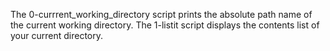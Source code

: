 The 0-currrent_working_directory script prints the absolute path name of the current working directory.
The 1-listit script displays the contents list of your current directory.
